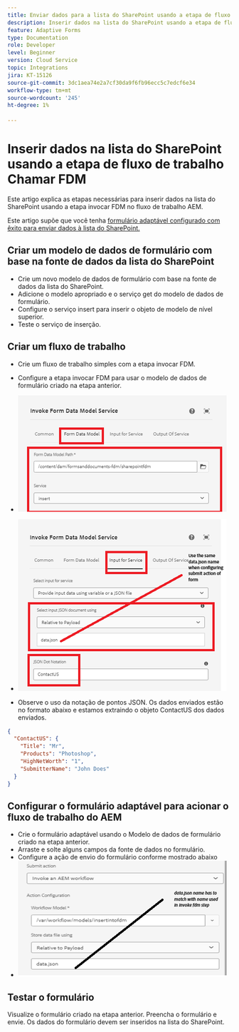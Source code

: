 ```yaml
---
title: Enviar dados para a lista do SharePoint usando a etapa de fluxo de trabalho
description: Inserir dados na lista do SharePoint usando a etapa de fluxo de trabalho invocar FDM
feature: Adaptive Forms
type: Documentation
role: Developer
level: Beginner
version: Cloud Service
topic: Integrations
jira: KT-15126
source-git-commit: 3dc1aea74e2a7cf30da9f6fb96ecc5c7edcf6e34
workflow-type: tm+mt
source-wordcount: '245'
ht-degree: 1%

---
```


# Inserir dados na lista do SharePoint usando a etapa de fluxo de trabalho Chamar FDM


Este artigo explica as etapas necessárias para inserir dados na lista do SharePoint usando a etapa invocar FDM no fluxo de trabalho AEM.

Este artigo supõe que você tenha [formulário adaptável configurado com êxito para enviar dados à lista do SharePoint.](https://experienceleague.adobe.com/docs/experience-manager-cloud-service/content/forms/adaptive-forms-authoring/authoring-adaptive-forms-core-components/create-an-adaptive-form-on-forms-cs/configure-submit-actions-core-components.html?lang=en#connect-af-sharepoint-list)


## Criar um modelo de dados de formulário com base na fonte de dados da lista do SharePoint

* Crie um novo modelo de dados de formulário com base na fonte de dados da lista do SharePoint.
* Adicione o modelo apropriado e o serviço get do modelo de dados de formulário.
* Configure o serviço insert para inserir o objeto de modelo de nível superior.
* Teste o serviço de inserção.


## Criar um fluxo de trabalho

* Crie um fluxo de trabalho simples com a etapa invocar FDM.
* Configure a etapa invocar FDM para usar o modelo de dados de formulário criado na etapa anterior.
* ![associate-fdm](assets/fdm-insert-1.png)

* ![map-input-parameters](assets/fdm-insert-2.png)
* Observe o uso da notação de pontos JSON. Os dados enviados estão no formato abaixo e estamos extraindo o objeto ContactUS dos dados enviados.

```json
{
  "ContactUS": {
    "Title": "Mr",
    "Products": "Photoshop",
    "HighNetWorth": "1",
    "SubmitterName": "John Does"
  }
}
```



## Configurar o formulário adaptável para acionar o fluxo de trabalho do AEM

* Crie o formulário adaptável usando o Modelo de dados de formulário criado na etapa anterior.
* Arraste e solte alguns campos da fonte de dados no formulário.
* Configure a ação de envio do formulário conforme mostrado abaixo
* ![ação de envio](assets/configure-af.png)



## Testar o formulário

Visualize o formulário criado na etapa anterior. Preencha o formulário e envie. Os dados do formulário devem ser inseridos na lista do SharePoint.

